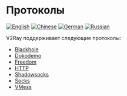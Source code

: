 # Протоколы

[![English](../resources/english.svg)](https://www.v2ray.com/en/configuration/protocols.html) [![Chinese](../resources/chinese.svg)](https://www.v2ray.com/chapter_02/02_protocols.html) [![German](../resources/german.svg)](https://www.v2ray.com/de/configuration/protocols.html) [![Russian](../resources/russian.svg)](https://www.v2ray.com/ru/configuration/protocols.html)

V2Ray поддерживает следующие протоколы:

* [Blackhole](protocols/blackhole.md)
* [Dokodemo](protocols/dokodemo.md)
* [Freedom](protocols/freedom.md)
* [HTTP](protocols/http.md)
* [Shadowsocks](protocols/shadowsocks.md)
* [Socks](protocols/socks.md)
* [VMess](protocols/vmess.md)